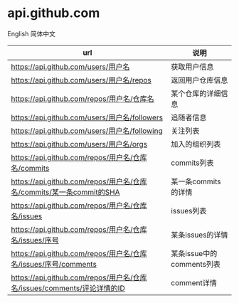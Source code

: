 # api.github.com

English  简体中文

| url                              | 说明         |
| -------------------------------- | ------------ |
| https://api.github.com/users/用户名 | 获取用户信息 |
|https://api.github.com/users/用户名/repos|返回用户仓库信息|
|https://api.github.com/repos/用户名/仓库名|某个仓库的详细信息|
|https://api.github.com/users/用户名/followers|追随者信息|
|https://api.github.com/users/用户名/following|关注列表|
|https://api.github.com/users/用户名/orgs|加入的组织列表|
|https://api.github.com/repos/用户名/仓库名/commits|commits列表|
|https://api.github.com/repos/用户名/仓库名/commits/某一条commit的SHA|某一条commits的详情|
|https://api.github.com/repos/用户名/仓库名/issues|issues列表|
|https://api.github.com/repos/用户名/仓库名/issues/序号|某条issues的详情|
|https://api.github.com/repos/用户名/仓库名/issues/序号/comments|某条issue中的comments列表|
|https://api.github.com/repos/用户名/仓库名/issues/comments/评论详情的ID|comment详情|
